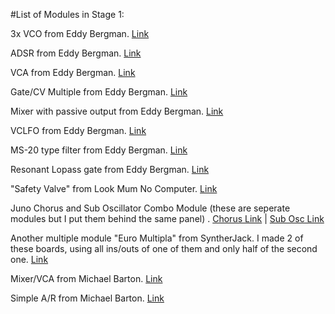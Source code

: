 #List of Modules in Stage 1:

3x VCO from Eddy Bergman. [Link](https://www.eddybergman.com/2020/01/synthesizer-build-part-18-really-good.html)

ADSR from Eddy Bergman. [Link](https://www.eddybergman.com/2020/03/synthesizer-build-part-24-adsr-with.html)

VCA from Eddy Bergman. [Link](https://www.eddybergman.com/2020/04/synthesizer-build-part-29-vca-yusynth_25.html)

Gate/CV Multiple from Eddy Bergman. [Link](https://www.eddybergman.com/2020/03/synthesizer-build-part-25-universal-cv.html)

Mixer with passive output from Eddy Bergman. [Link](https://www.eddybergman.com/2020/01/synthesizer-build-part-17-mixer-and.html)

VCLFO from Eddy Bergman. [Link](https://www.eddybergman.com/2020/05/synthesizer-build-part-32-electric.html)

MS-20 type filter from Eddy Bergman. [Link](https://www.eddybergman.com/2019/12/synthesizer-build-part-12-korg-ms20.html)

Resonant Lopass gate from Eddy Bergman. [Link](https://www.eddybergman.com/2020/10/synthesizer-build-part-35-resonant.html)

"Safety Valve" from Look Mum No Computer. [Link](https://www.lookmumnocomputer.com/projects#/the-safety-valve)

Juno Chorus and Sub Oscillator Combo Module (these are seperate modules but I put them behind the same panel) . [Chorus Link](https://www.dsl-man.de/display/MAIN/Roland+Juno+60+Chorus) | [Sub Osc Link](https://github.com/holmesrichards/subosc)

Another multiple module "Euro Multipla" from SyntherJack. I made 2 of these boards, using all ins/outs of one of them and only half of the second one. [Link](https://syntherjack.net/euro-multipla/)

Mixer/VCA from Michael Barton. [Link](http://www.bartonmusicalcircuits.com/vcamix/index.html)

Simple A/R from Michael Barton. [Link](http://www.bartonmusicalcircuits.com/simplear/index.html)
